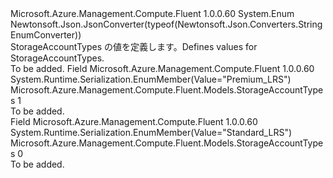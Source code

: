 <Type Name="StorageAccountTypes" FullName="Microsoft.Azure.Management.Compute.Fluent.Models.StorageAccountTypes">
  <TypeSignature Language="C#" Value="public enum StorageAccountTypes" />
  <TypeSignature Language="ILAsm" Value=".class public auto ansi sealed StorageAccountTypes extends System.Enum" />
  <TypeSignature Language="DocId" Value="T:Microsoft.Azure.Management.Compute.Fluent.Models.StorageAccountTypes" />
  <TypeSignature Language="VB.NET" Value="Public Enum StorageAccountTypes" />
  <TypeSignature Language="F#" Value="type StorageAccountTypes = " />
  <AssemblyInfo>
    <AssemblyName>Microsoft.Azure.Management.Compute.Fluent</AssemblyName>
    <AssemblyVersion>1.0.0.60</AssemblyVersion>
  </AssemblyInfo>
  <Base>
    <BaseTypeName>System.Enum</BaseTypeName>
  </Base>
  <Attributes>
    <Attribute>
      <AttributeName>Newtonsoft.Json.JsonConverter(typeof(Newtonsoft.Json.Converters.StringEnumConverter))</AttributeName>
    </Attribute>
  </Attributes>
  <Docs>
    <summary>
            <span data-ttu-id="240cd-101">StorageAccountTypes の値を定義します。</span><span class="sxs-lookup"><span data-stu-id="240cd-101">Defines values for StorageAccountTypes.</span></span>
            </summary>
    <remarks>To be added.</remarks>
  </Docs>
  <Members>
    <Member MemberName="PremiumLRS">
      <MemberSignature Language="C#" Value="PremiumLRS" />
      <MemberSignature Language="ILAsm" Value=".field public static literal valuetype Microsoft.Azure.Management.Compute.Fluent.Models.StorageAccountTypes PremiumLRS = int32(1)" />
      <MemberSignature Language="DocId" Value="F:Microsoft.Azure.Management.Compute.Fluent.Models.StorageAccountTypes.PremiumLRS" />
      <MemberSignature Language="VB.NET" Value="PremiumLRS" />
      <MemberSignature Language="F#" Value="PremiumLRS = 1" Usage="Microsoft.Azure.Management.Compute.Fluent.Models.StorageAccountTypes.PremiumLRS" />
      <MemberType>Field</MemberType>
      <AssemblyInfo>
        <AssemblyName>Microsoft.Azure.Management.Compute.Fluent</AssemblyName>
        <AssemblyVersion>1.0.0.60</AssemblyVersion>
      </AssemblyInfo>
      <Attributes>
        <Attribute>
          <AttributeName>System.Runtime.Serialization.EnumMember(Value="Premium_LRS")</AttributeName>
        </Attribute>
      </Attributes>
      <ReturnValue>
        <ReturnType>Microsoft.Azure.Management.Compute.Fluent.Models.StorageAccountTypes</ReturnType>
      </ReturnValue>
      <MemberValue>1</MemberValue>
      <Docs>
        <summary>To be added.</summary>
      </Docs>
    </Member>
    <Member MemberName="StandardLRS">
      <MemberSignature Language="C#" Value="StandardLRS" />
      <MemberSignature Language="ILAsm" Value=".field public static literal valuetype Microsoft.Azure.Management.Compute.Fluent.Models.StorageAccountTypes StandardLRS = int32(0)" />
      <MemberSignature Language="DocId" Value="F:Microsoft.Azure.Management.Compute.Fluent.Models.StorageAccountTypes.StandardLRS" />
      <MemberSignature Language="VB.NET" Value="StandardLRS" />
      <MemberSignature Language="F#" Value="StandardLRS = 0" Usage="Microsoft.Azure.Management.Compute.Fluent.Models.StorageAccountTypes.StandardLRS" />
      <MemberType>Field</MemberType>
      <AssemblyInfo>
        <AssemblyName>Microsoft.Azure.Management.Compute.Fluent</AssemblyName>
        <AssemblyVersion>1.0.0.60</AssemblyVersion>
      </AssemblyInfo>
      <Attributes>
        <Attribute>
          <AttributeName>System.Runtime.Serialization.EnumMember(Value="Standard_LRS")</AttributeName>
        </Attribute>
      </Attributes>
      <ReturnValue>
        <ReturnType>Microsoft.Azure.Management.Compute.Fluent.Models.StorageAccountTypes</ReturnType>
      </ReturnValue>
      <MemberValue>0</MemberValue>
      <Docs>
        <summary>To be added.</summary>
      </Docs>
    </Member>
  </Members>
</Type>